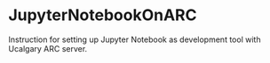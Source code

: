 # JupyterNotebookOnARC
Instruction for setting up Jupyter Notebook as development tool with Ucalgary ARC server.
